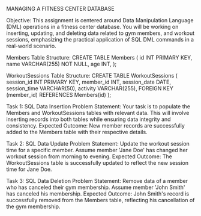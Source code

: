 MANAGING A FITNESS CENTER DATABASE

Objective: This assignment is centered around Data Manipulation Language (DML) operations in a fitness center database. 
You will be working on inserting, updating, and deleting data related to gym members, and workout sessions, emphasizing the practical application of SQL DML commands in a real-world scenario.

Members Table Structure:
CREATE TABLE Members (
    id INT PRIMARY KEY,
    name VARCHAR(255) NOT NULL,
    age INT,
);

WorkoutSessions Table Structure:
CREATE TABLE WorkoutSessions (
    session_id INT PRIMARY KEY,
    member_id INT,
    session_date DATE,
    session_time VARCHAR(50),
    activity VARCHAR(255),
    FOREIGN KEY (member_id) REFERENCES Members(id)
);


Task 1: SQL Data Insertion
Problem Statement: Your task is to populate the Members and WorkoutSessions tables with relevant data. This will involve inserting records into both tables while ensuring data integrity and consistency.
Expected Outcome: New member records are successfully added to the Members table with their respective details.

Task 2: SQL Data Update
Problem Statement: Update the workout session time for a specific member. Assume member 'Jane Doe' has changed her workout session from morning to evening.
Expected Outcome: The WorkoutSessions table is successfully updated to reflect the new session time for Jane Doe.

Task 3: SQL Data Deletion
Problem Statement: Remove data of a member who has canceled their gym membership. Assume member 'John Smith' has canceled his membership.
Expected Outcome: John Smith's record is successfully removed from the Members table, reflecting his cancellation of the gym membership.

